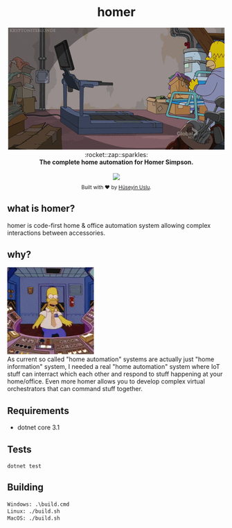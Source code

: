 <h1 align="center">homer</h1>

<div align="center">
<img src='https://github.com/bonesoul/homer/blob/develop/assets/images/homer/homer-lazy-1.gif?raw=true'/>
</div>

<div align="center">
  :rocket::zap::sparkles:
</div>
<div align="center">
  <strong>The complete home automation for Homer Simpson.</strong>
</div>

<br />

<div align="center">
   <a href='https://github.com/bonesoul/homer/actions'>
     <img src='https://github.com/bonesoul/homer/workflows/build/badge.svg'/>
   </a>
</div>

<div align="center">
  <sub>Built with ❤︎ by <a href="https://github.com/bonesoul">Hüseyin Uslu</a>.</sub>
</div>

## what is homer?

homer is code-first home & office automation system allowing complex interactions between accessories.

## why?

<div width="20%">
  <img src='https://github.com/bonesoul/homer/blob/develop/assets/images/homer/homer-lazy-3.gif?raw=true'/>
</div>
<div width="80%">
As current so called "home automation" systems are actually just "home information" system, I needed a real "home automation" system where IoT stuff can interract which each other and respond to stuff happening at your home/office. Even more homer allows you to develop complex virtual orchestrators that can command stuff together.
</div>

## Requirements

 - dotnet core 3.1
 
## Tests

```
dotnet test
``` 

## Building

```
Windows: .\build.cmd
Linux: ./build.sh
MacOS: ./build.sh
```
